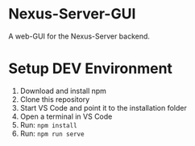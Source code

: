 # Nexus-Server-GUI
A web-GUI for the Nexus-Server backend.

# Setup DEV Environment
1. Download and install npm
2. Clone this repository
3. Start VS Code and point it to the installation folder
4. Open a terminal in VS Code
5. Run: `npm install`
6. Run: `npm run serve`

